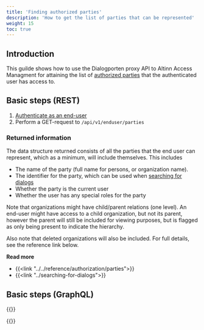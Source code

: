 ```yaml
---
title: 'Finding authorized parties'
description: 'How to get the list of parties that can be represented'
weight: 15
toc: true
---
```


## Introduction

This guilde shows how to use the Dialogporten proxy API to Altinn Access Managment for attaining the list of [authorized parties](/en/dialogporten/user-guides/authorized-parties/../../getting-started/authorization/parties#authorized-parties) that the authenticated user
has access to. 

## Basic steps (REST)

1. [Authenticate as an end-user](/en/dialogporten/user-guides/authorized-parties/../authenticating#usage-for-end-user-systems)
2. Perform a GET-request to `/api/v1/enduser/parties`

### Returned information

The data structure returned consists of all the parties that the end user can represent, which as a minimum, will include themselves. This includes
* The name of the party (full name for persons, or organization name).
* The identifier for the party, which can be used when [searching for dialogs](/en/dialogporten/user-guides/authorized-parties/../searching-for-dialogs/)
* Whether the party is the current user
* Whether the user has any special roles for the party

Note that organizations might have child/parent relations (one level). An end-user might have access to a child organization, but not its parent, however the parent will still be included for viewing purposes, but is flagged as only being present to indicate the hierarchy. 

Also note that deleted organizations will also be included. For full details, see the reference link below.

**Read more**
* {{<link "../../reference/authorization/parties">}}
* {{<link "../searching-for-dialogs">}}

## Basic steps (GraphQL)

{{<notyetwritten>}}

{{<children />}}
